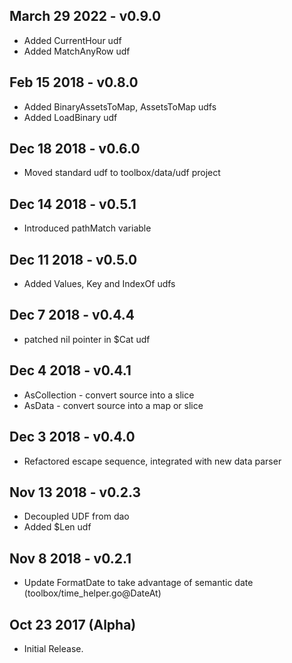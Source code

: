 ## March 29 2022 - v0.9.0
  * Added CurrentHour udf
  * Added MatchAnyRow udf

## Feb 15 2018 - v0.8.0
  * Added BinaryAssetsToMap, AssetsToMap udfs
  * Added LoadBinary udf
  
## Dec 18 2018 - v0.6.0
  *  Moved standard udf to toolbox/data/udf project

## Dec 14 2018 - v0.5.1
  *  Introduced pathMatch variable

## Dec 11 2018 - v0.5.0
  *  Added Values, Key and IndexOf udfs

## Dec 7 2018 - v0.4.4
  *  patched nil pointer in $Cat udf

## Dec 4 2018 - v0.4.1
  *  AsCollection - convert source into a slice
  *  AsData - convert source into a map or slice


## Dec 3 2018 - v0.4.0
  * Refactored escape sequence, integrated with new data parser

## Nov 13 2018 - v0.2.3
  * Decoupled UDF from dao
  * Added $Len udf 

## Nov 8 2018 - v0.2.1
  * Update FormatDate to take advantage of semantic date (toolbox/time_helper.go@DateAt)

## Oct 23 2017 (Alpha)

  * Initial Release.
